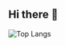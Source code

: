## Hi there 👋

![Top Langs](https://github-readme-stats.vercel.app/api/top-langs/?username=marinossav&layout=compact&langs_count=8)

<!--
**MarinosSav/MarinosSav** is a ✨ _special_ ✨ repository because its `README.md` (this file) appears on your GitHub profile.

Here are some ideas to get you started:

- 🔭 I’m currently working on ...
- 🌱 I’m currently learning ...
- 👯 I’m looking to collaborate on ...
- 🤔 I’m looking for help with ...
- 💬 Ask me about ...
- 📫 How to reach me: ...
- 😄 Pronouns: ...
- ⚡ Fun fact: ...
-->
